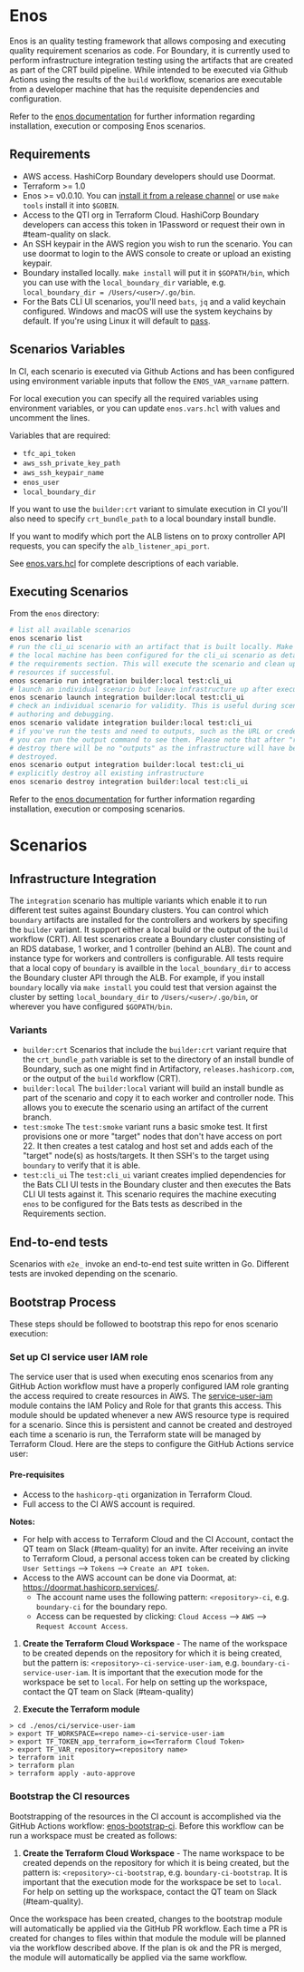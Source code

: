 # Enos

Enos is an quality testing framework that allows composing and executing quality
requirement scenarios as code. For Boundary, it is currently used to perform
infrastructure integration testing using the artifacts that are created as part
of the CRT build pipeline. While intended to be executed via Github Actions using
the results of the `build` workflow, scenarios are executable from a developer
machine that has the requisite dependencies and configuration.

Refer to the [enos documentation](https://github.com/hashicorp/Enos-Docs)
for further information regarding installation, execution or composing Enos scenarios.

## Requirements
* AWS access. HashiCorp Boundary developers should use Doormat.
* Terraform >= 1.0
* Enos >= v0.0.10. You can [install it from a release channel](https://github.com/hashicorp/Enos-Docs/blob/main/installation.md) or use `make tools` install it into `$GOBIN`.
* Access to the QTI org in Terraform Cloud. HashiCorp Boundary developers can
  access this token in 1Password or request their own in #team-quality on slack.
* An SSH keypair in the AWS region you wish to run the scenario. You can use
  doormat to login to the AWS console to create or upload an existing keypair.
* Boundary installed locally. `make install` will put it in `$GOPATH/bin`, which
  you can use with the `local_boundary_dir` variable, e.g.
  `local_boundary_dir = /Users/<user>/.go/bin`.
* For the Bats CLI UI scenarios, you'll need `bats`, `jq` and a valid keychain
  configured. Windows and macOS will use the system keychains by default. If
  you're using Linux it will default to [pass](https://www.passwordstore.org/).

## Scenarios Variables
In CI, each scenario is executed via Github Actions and has been configured using
environment variable inputs that follow the `ENOS_VAR_varname` pattern.

For local execution you can specify all the required variables using environment
variables, or you can update `enos.vars.hcl` with values and uncomment the lines.

Variables that are required:
- `tfc_api_token`
- `aws_ssh_private_key_path`
- `aws_ssh_keypair_name`
- `enos_user`
- `local_boundary_dir`

If you want to use the `builder:crt` variant to simulate execution in CI you'll
also need to specify `crt_bundle_path` to a local boundary install bundle.

If you want to modify which port the ALB listens on to proxy controller API
requests, you can specify the `alb_listener_api_port`.

See [enos.vars.hcl](./enos.vars.hcl) for complete descriptions of each variable.

## Executing Scenarios
From the `enos` directory:

```bash
# list all available scenarios
enos scenario list
# run the cli_ui scenario with an artifact that is built locally. Make sure
# the local machine has been configured for the cli_ui scenario as detailed in
# the requirements section. This will execute the scenario and clean up any
# resources if successful.
enos scenario run integration builder:local test:cli_ui
# launch an individual scenario but leave infrastructure up after execution
enos scenario launch integration builder:local test:cli_ui
# check an individual scenario for validity. This is useful during scenario
# authoring and debugging.
enos scenario validate integration builder:local test:cli_ui
# if you've run the tests and need to outputs, such as the URL or credentials,
# you can run the output command to see them. Please note that after "run" or
# destroy there will be no "outputs" as the infrastructure will have been
# destroyed.
enos scenario output integration builder:local test:cli_ui
# explicitly destroy all existing infrastructure
enos scenario destroy integration builder:local test:cli_ui
```

Refer to the [enos documentation](https://github.com/hashicorp/Enos-Docs)
for further information regarding installation, execution or composing scenarios.

# Scenarios

## Infrastructure Integration
The `integration` scenario has multiple variants which enable it to run different
test suites against Boundary clusters. You can control which `boundary` artifacts
are installed for the controllers and workers by specifing the `builder` variant.
It support either a local build or the output of the `build` workflow (CRT). All
test scenarios create a Boundary cluster consisting of an RDS database, 1 worker, and
1 controller (behind an ALB). The count and instance type for  workers and
controllers is configurable. All tests require that a local copy of `boundary`
is availble in the `local_boundary_dir` to access the Boundary cluster API
through the ALB. For example, if you install `boundary` locally via `make install`
you could test that version against the cluster by setting `local_boundary_dir` to
`/Users/<user>/.go/bin`, or wherever you have configured `$GOPATH/bin`.

### Variants
  * `builder:crt`
    Scenarios that include the `builder:crt` variant require that the
    `crt_bundle_path` variable is set to the directory of an install bundle of
    Boundary, such as one might find in Artifactory, `releases.hashicorp.com`,
    or the output of the `build` workflow (CRT).
  * `builder:local`
    The `builder:local` variant will build an install bundle as part of the
    scenario and copy it to each worker and controller node. This allows you
    to execute the scenario using an artifact of the current branch.
  * `test:smoke`
    The `test:smoke` variant runs a basic smoke test. It first provisions one
    or more "target" nodes that don't have access on port 22. It then creates a
    test catalog and host set and adds each of the "target" node(s) as
    hosts/targets. It then SSH's to the target using `boundary` to verify that
    it is able.
  * `test:cli_ui`
    The `test:cli_ui` variant creates implied dependencies for the Bats CLI UI tests
    in the Boundary cluster and then executes the Bats CLI UI tests against it. This
    scenario requires the machine executing `enos` to be configured for the Bats
    tests as described in the Requirements section.

## End-to-end tests

Scenarios with `e2e_` invoke an end-to-end test suite written in Go. Different tests
are invoked depending on the scenario.


## Bootstrap Process
These steps should be followed to bootstrap this repo for enos scenario execution:

### Set up CI service user IAM role
The service user that is used when executing enos scenarios from any GitHub Action workflow must have
a properly configured IAM role granting the access required to create resources in AWS. The
[service-user-iam](./ci/service-user-iam) module contains the IAM Policy and Role for that grants
this access. This module should be updated whenever a new AWS resource type is required for a scenario.
Since this is persistent and cannot be created and destroyed each time a scenario is run, the Terraform
state will be managed by Terraform Cloud. Here are the steps to configure the GitHub Actions service user:

#### Pre-requisites
- Access to the `hashicorp-qti` organization in Terraform Cloud.
- Full access to the CI AWS account is required.

**Notes:**
- For help with access to Terraform Cloud and the CI Account, contact the QT team on Slack (#team-quality)
  for an invite. After receiving an invite to Terraform Cloud, a personal access token can be created
  by clicking `User Settings` --> `Tokens` --> `Create an API token`.
- Access to the AWS account can be done via Doormat, at: https://doormat.hashicorp.services/.
    - The account name uses the following pattern: `<repository>-ci`, e.g. `boundary-ci` for the boundary repo.
    - Access can be requested by clicking: `Cloud Access` --> `AWS` --> `Request Account Access`.

1. **Create the Terraform Cloud Workspace** - The name of the workspace to be created depends on the
   repository for which it is being created, but the pattern is: `<repository>-ci-service-user-iam`,
   e.g. `boundary-ci-service-user-iam`. It is important that the execution mode for the workspace be 
   set to `local`. For help on setting up the workspace, contact the QT team on Slack (#team-quality)


2. **Execute the Terraform module**
```shell
> cd ./enos/ci/service-user-iam
> export TF_WORKSPACE=<repo name>-ci-service-user-iam
> export TF_TOKEN_app_terraform_io=<Terraform Cloud Token>
> export TF_VAR_repository=<repository name>
> terraform init
> terraform plan
> terraform apply -auto-approve
```

### Bootstrap the CI resources
Bootstrapping of the resources in the CI account is accomplished via the GitHub Actions workflow:
[enos-bootstrap-ci](../.github/workflows/enos-bootstrap-ci.yml). Before this workflow can be run a
workspace must be created as follows:

1. **Create the Terraform Cloud Workspace** - The name workspace to be created depends on the repository
   for which it is being created, but the pattern is: `<repository>-ci-bootstrap`, e.g.
   `boundary-ci-bootstrap`. It is important that the execution mode for the workspace be set to
   `local`. For help on setting up the workspace, contact the QT team on Slack (#team-quality).

Once the workspace has been created, changes to the bootstrap module will automatically be applied via
the GitHub PR workflow. Each time a PR is created for changes to files within that module the module
will be planned via the workflow described above. If the plan is ok and the PR is merged, the module
will automatically be applied via the same workflow.

